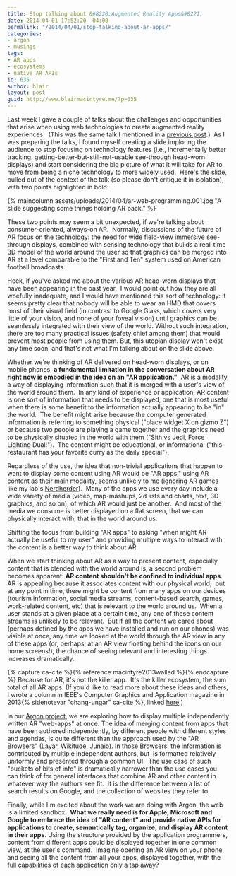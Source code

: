 ```yaml
---
title: Stop talking about &#8220;Augmented Reality Apps&#8221;
date: 2014-04-01 17:52:20 -04:00
permalink: "/2014/04/01/stop-talking-about-ar-apps/"
categories:
- argon
- musings
tags:
- AR apps
- ecosystems
- native AR APIs
id: 635
author: blair
layout: post
guid: http://www.blairmacintyre.me/?p=635
---
```


Last week I gave a couple of talks about the challenges and opportunities that arise when using web technologies to create augmented reality experiences.  (This was the same talk I mentioned in a [previous post](http://www.blairmacintyre.me/2014/03/29/a-spectrum-of-web-technology-uses-for-ar/).)  As I was preparing the talks, I found myself creating a slide imploring the audience to stop focusing on technology features (i.e., incrementally better tracking, getting-better-but-still-not-usable see-through head-worn displays) and start considering the big picture of what it will take for AR to move from being a niche technology to more widely used.  Here's the slide, pulled out of the context of the talk (so please don't critique it in isolation), with two points highlighted in bold:

{% maincolumn assets/uploads/2014/04/ar-web-programming.001.jpg "A slide suggesting some things holding AR back." %}

These two points may seem a bit unexpected, if we're talking about consumer-oriented, always-on AR.  Normally, discussions of the future of AR focus on the technology: the need for wide field-view immersive see-through displays, combined with sensing technology that builds a real-time 3D model of the world around the user so that graphics can be merged into AR at a level comparable to the "First and Ten" system used on American football broadcasts.

Heck, if you've asked me about the various AR head-worn displays that have been appearing in the past year,  I would point out how they are all woefully inadequate, and I would have mentioned this sort of technology: it seems pretty clear that nobody will be able to wear an HMD that covers most of their visual field (in contrast to Google Glass, which covers very little of your vision, and none of your foveal vision) until graphics can be seamlessly integrated with their view of the world. Without such integration, there are too many practical issues (safety chief among them) that would prevent most people from using them. But, this utopian display won't exist any time soon, and that's not what I'm talking about on the slide above.

Whether we're thinking of AR delivered on head-worn displays, or on mobile phones, **a fundamental limitation in the conversation about AR right now is embodied in the idea on an "AR application."**  AR is a modality, a way of displaying information such that it is merged with a user's view of the world around them.  In any kind of experience or application, AR content is one sort of information that needs to be displayed, one that is most useful when there is some benefit to the information actually appearing to be "in" the world.  The benefit might arise because the computer generated information is referring to something physical ("place widget X on gizmo Z") or because two people are playing a game together and the graphics need to be physically situated in the world with them ("Sith vs Jedi, Force Lighting Dual!").  The content might be educational, or informational ("this restaurant has your favorite curry as the daily special").

Regardless of the use, the idea that non-trivial applications that happen to want to display some content using AR would be "AR apps," using AR content as their main modality, seems unlikely to me (ignoring AR games like my lab's [Nerdherder](http://ael.gatech.edu/nerdherder/)).  Many of the apps we use every day include a wide variety of media (video, map-mashups, 2d lists and charts, text, 3D graphics, and so on), of which AR would just be another.  And most of the media we consume is better displayed on a flat screen, that we can physically interact with, that in the world around us.

Shifting the focus from building "AR apps" to asking "when might AR actually be useful to my user" and providing multiple ways to interact with the content is a better way to think about AR.

When we start thinking about AR as a way to present content, especially content that is blended with the world around is, a second problem becomes apparent: **AR content shouldn't be confined to individual apps**. AR is appealing because it associates content with our physical world;  but at any point in time, there might be content from many apps on our devices (tourism information, social media streams, content-based search, games, work-related content, etc) that is relevant to the world around us.  When a user stands at a given place at a certain time, any one of these content streams is unlikely to be relevant.  But if all the content we cared about (perhaps defined by the apps we have installed and run on our phones) was visible at once, any time we looked at the world through the AR view in any of these apps (or, perhaps, at an AR view floating behind the icons on our home screens!), the chance of seeing relevant and interesting things increases dramatically.

{% capture ca-cite %}{% reference macintyre2013walled %}{% endcapture %}
Because for AR, it's not the killer app.  It's the killer ecosystem, the sum total of all AR apps. (If you'd like to read more about these ideas and others, I wrote a column in IEEE's Computer Graphics and Application magazine in 2013{% sidenotevar "chang-ungar" ca-cite %}, linked [here](http://dx.doi.org/10.1109/MCG.2013.51).)

In our [Argon project](http://argon.gatech.edu), we are exploring how to display multiple independently written AR "web-apps" at once. The idea of merging content from apps that have been authored independently, by different people with different styles and agendas, is quite different than the approach used by the "AR Browsers" (Layar, Wikitude, Junaio). In those Browsers, the information is contributed by multiple independent authors, but  is formatted relatively uniformly and presented through a common UI.  The use case of such "buckets of bits of info" is dramatically narrower than the use cases you can think of for general interfaces that combine AR and other content in whatever way the authors see fit.  It is the difference between a list of search results on Google, and the collection of websites they refer to.

Finally, while I'm excited about the work we are doing with Argon, the web is a limited sandbox.  **What we really need is for Apple, Microsoft and Google to embrace the idea of "AR content" and provide native APIs for applications to create, semantically tag, organize, and display AR content in their apps**. Using the structure provided by the application programmers, content from different apps could be displayed together in one common view, at the user's command.  Imagine opening an AR view on your phone, and seeing all the content from all your apps, displayed together, with the full capabilities of each application only a tap away?

